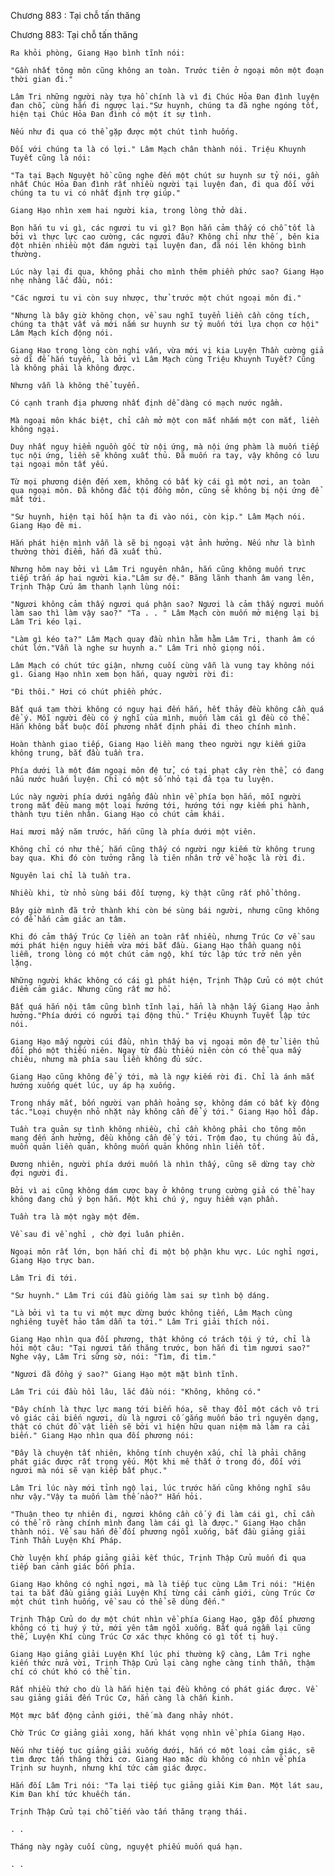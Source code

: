 




Chương 883 : Tại chỗ tấn thăng


Chương 883: Tại chỗ tấn thăng

	Ra khỏi phòng, Giang Hạo bình tĩnh nói:

	"Gần nhất tông môn cũng không an toàn. Trước tiên ở ngoại môn một đoạn thời gian đi."

	Lâm Tri những người này tựa hồ chính là vì đi Chúc Hỏa Đan đình luyện đan chỗ, cùng hắn đi ngược lại."Sư huynh, chúng ta đã nghe ngóng tốt, hiện tại Chúc Hỏa Đan đình có một ít sự tình.

	Nếu như đi qua có thể gặp được một chút tình huống.

	Đối với chúng ta là có lợi." Lâm Mạch chân thành nói. Triệu Khuynh Tuyết cũng là nói:

	"Ta tại Bạch Nguyệt hồ cũng nghe đến một chút sư huynh sư tỷ nói, gần nhất Chúc Hỏa Đan đình rất nhiều người tại luyện đan, đi qua đối với chúng ta tu vi có nhất định trợ giúp."

	Giang Hạo nhìn xem hai người kia, trong lòng thở dài.

	Bọn hắn tu vi gì, các ngươi tu vi gì? Bọn hắn cảm thấy có chỗ tốt là bởi vì thực lực cao cường, các ngươi đâu? Không chỉ như thế , bên kia đột nhiên nhiều một đám người tại luyện đan, đã nói lên không bình thường.

	Lúc này lại đi qua, không phải cho mình thêm phiền phức sao? Giang Hạo nhẹ nhàng lắc đầu, nói:

	"Các ngươi tu vi còn suy nhược, thử trước một chút ngoại môn đi."

	"Nhưng là bây giờ không chọn, về sau nghĩ tuyển liền cần công tích, chúng ta thật vất vả mới nắm sư huynh sư tỷ muốn tới lựa chọn cơ hội" Lâm Mạch kích động nói.

	Giang Hạo trong lòng còn nghi vấn, vừa mới vị kia Luyện Thần cường giả sở dĩ để hắn tuyển, là bởi vì Lâm Mạch cùng Triệu Khuynh Tuyết? Cũng là không phải là không được.

	Nhưng vẫn là không thể tuyển.

	Có cạnh tranh địa phương nhất định dễ dàng có mạch nước ngầm.

	Mà ngoại môn khác biệt, chỉ cần mở một con mắt nhắm một con mắt, liền không ngại.

	Duy nhất nguy hiểm nguồn gốc từ nội ứng, mà nội ứng phàm là muốn tiếp tục nội ứng, liền sẽ không xuất thủ. Đã muốn ra tay, vậy không có lưu tại ngoại môn tất yếu.

	Từ mọi phương diện đến xem, không có bất kỳ cái gì một nơi, an toàn qua ngoại môn. Đã không đắc tội đồng môn, cũng sẽ không bị nội ứng để mắt tới.

	"Sư huynh, hiện tại hối hận ta đi vào nói, còn kịp." Lâm Mạch nói. Giang Hạo đê mi.

	Hắn phát hiện mình vẫn là sẽ bị ngoại vật ảnh hưởng. Nếu như là bình thường thời điểm, hắn đã xuất thủ.

	Nhưng hôm nay bởi vì Lâm Tri nguyên nhân, hắn cũng không muốn trực tiếp trấn áp hai người kia."Lâm sư đệ." Băng lãnh thanh âm vang lên, Trịnh Thập Cửu âm thanh lạnh lùng nói:

	"Ngươi không cảm thấy ngươi quá phận sao? Ngươi là cảm thấy ngươi muốn làm sao thì làm vậy sao?" "Ta . . " Lâm Mạch còn muốn mở miệng lại bị Lâm Tri kéo lại.

	"Làm gì kéo ta?" Lâm Mạch quay đầu nhìn hằm hằm Lâm Tri, thanh âm có chút lớn."Vẫn là nghe sư huynh a." Lâm Tri nhỏ giọng nói.

	Lâm Mạch có chút tức giận, nhưng cuối cùng vẫn là vung tay không nói gì. Giang Hạo nhìn xem bọn hắn, quay người rời đi:

	"Đi thôi." Hơi có chút phiền phức.

	Bất quá tạm thời không có nguy hại đến hắn, hết thảy đều không cần quá để ý. Mỗi người đều có ý nghĩ của mình, muốn làm cái gì đều có thể. Hắn không bắt buộc đối phương nhất định phải đi theo chính mình.

	Hoàn thành giao tiếp, Giang Hạo liền mang theo người ngự kiếm giữa không trung, bắt đầu tuần tra.

	Phía dưới là một đám ngoại môn đệ tử, có tại phạt cây rèn thể, có đang nấu nước huấn luyện. Chỉ có một số nhỏ tại đả tọa tu luyện.

	Lúc này người phía dưới ngẩng đầu nhìn về phía bọn hắn, mỗi người trong mắt đều mang một loại hướng tới, hướng tới ngự kiếm phi hành, thành tựu tiên nhân. Giang Hạo có chút cảm khái.

	Hai mươi mấy năm trước, hắn cũng là phía dưới một viên.

	Không chỉ có như thế, hắn cũng thấy có người ngự kiếm từ không trung bay qua. Khi đó còn tưởng rằng là tiên nhân trở về hoặc là rời đi.

	Nguyên lai chỉ là tuần tra.

	Nhiều khi, từ nhỏ sùng bái đối tượng, kỳ thật cũng rất phổ thông.

	Bây giờ mình đã trở thành khi còn bé sùng bái người, nhưng cũng không có để hắn cảm giác an tâm.

	Khi đó cảm thấy Trúc Cơ liền an toàn rất nhiều, nhưng Trúc Cơ về sau mới phát hiện nguy hiểm vừa mới bắt đầu. Giang Hạo thần quang nội liễm, trong lòng có một chút cảm ngộ, khí tức lập tức trở nên yên lặng.

	Những người khác không có cái gì phát hiện, Trịnh Thập Cửu có một chút điểm cảm giác. Nhưng cũng rất mơ hồ.

	Bất quá hắn nội tâm cũng bình tĩnh lại, hẳn là nhận lấy Giang Hạo ảnh hưởng."Phía dưới có người tại động thủ." Triệu Khuynh Tuyết lập tức nói.

	Giang Hạo mấy người cúi đầu, nhìn thấy ba vị ngoại môn đệ tử liên thủ đối phó một thiếu niên. Ngay từ đầu thiếu niên còn có thể qua mấy chiêu, nhưng mà phía sau liền không đủ sức.

	Giang Hạo cũng không để ý tới, mà là ngự kiếm rời đi. Chỉ là ánh mắt hướng xuống quét lúc, uy áp hạ xuống.

	Trong nháy mắt, bốn người vạn phần hoảng sợ, không dám có bất kỳ động tác."Loại chuyện nhỏ nhặt này không cần để ý tới." Giang Hạo hồi đáp.

	Tuần tra quản sự tình không nhiều, chỉ cần không phải cho tông môn mang đến ảnh hưởng, đều không cần để ý tới. Trộm đạo, tụ chúng ẩu đả, muốn quản liền quản, không muốn quản không nhìn liền tốt.

	Đương nhiên, người phía dưới muốn là nhìn thấy, cũng sẽ dừng tay chờ đợi người đi.

	Bởi vì ai cũng không dám cược bay ở không trung cường giả có thể hay không đang chú ý bọn hắn. Một khi chú ý, nguy hiểm vạn phần.

	Tuần tra là một ngày một đêm.

	Về sau đi về nghỉ , chờ đợi luân phiên.

	Ngoại môn rất lớn, bọn hắn chỉ đi một bộ phận khu vực. Lúc nghỉ ngơi, Giang Hạo trực ban.

	Lâm Tri đi tới.

	"Sư huynh." Lâm Tri cúi đầu giống làm sai sự tình bộ dáng.

	"Là bởi vì ta tu vi một mực dừng bước không tiến, Lâm Mạch cùng nghiêng tuyết hảo tâm dẫn ta tới." Lâm Tri giải thích nói.

	Giang Hạo nhìn qua đối phương, thật không có trách tội ý tứ, chỉ là hỏi một câu: "Tại ngươi tấn thăng trước, bọn hắn đi tìm ngươi sao?" Nghe vậy, Lâm Tri sững sờ, nói: "Tìm, đi tìm."

	"Ngươi đã đồng ý sao?" Giang Hạo một mặt bình tĩnh.

	Lâm Tri cúi đầu hồi lâu, lắc đầu nói: "Không, không có."

	"Đây chính là thực lực mang tới biến hóa, sẽ thay đổi một cách vô tri vô giác cải biến ngươi, dù là ngươi cố gắng muốn bảo trì nguyên dạng, thật có chút đồ vật liền sẽ bởi vì hiện hữu quan niệm mà làm ra cải biến." Giang Hạo nhìn qua đối phương nói:

	"Đây là chuyện tất nhiên, không tính chuyện xấu, chỉ là phải chăng phát giác được rất trọng yếu. Một khi mê thất ở trong đó, đối với ngươi mà nói sẽ vạn kiếp bất phục."

	Lâm Tri lúc này mới tỉnh ngộ lại, lúc trước hắn cũng không nghĩ sâu như vậy."Vậy ta muốn làm thế nào?" Hắn hỏi.

	"Thuận theo tự nhiên đi, ngươi không cần cố ý đi làm cái gì, chỉ cần có thể rõ ràng chính mình đang làm cái gì là được." Giang Hạo chân thành nói. Về sau hắn để đối phương ngồi xuống, bắt đầu giảng giải Tinh Thần Luyện Khí Pháp.

	Chờ luyện khí pháp giảng giải kết thúc, Trịnh Thập Cửu muốn đi qua tiếp ban cảnh giác bốn phía.

	Giang Hạo không có nghỉ ngơi, mà là tiếp tục cùng Lâm Tri nói: "Hiện tại ta bắt đầu giảng giải Luyện Khí từng cái cảnh giới, cùng Trúc Cơ một chút tình huống, về sau có thể sẽ dùng đến."

	Trịnh Thập Cửu do dự một chút nhìn về phía Giang Hạo, gặp đối phương không có tị huý ý tứ, mới yên tâm ngồi xuống. Bất quá ngẫm lại cũng thế, Luyện Khí cùng Trúc Cơ xác thực không có gì tốt tị huý.

	Giang Hạo giảng giải Luyện Khí lúc phi thường kỹ càng, Lâm Tri nghe kiến thức nửa vời, Trịnh Thập Cửu lại càng nghe càng tinh thần, thậm chí có chút khó có thể tin.

	Rất nhiều thứ cho dù là hắn hiện tại đều không có phát giác được. Về sau giảng giải đến Trúc Cơ, hắn càng là chấn kinh.

	Một mực bất động cảnh giới, thế mà đang nhảy nhót.

	Chờ Trúc Cơ giảng giải xong, hắn khát vọng nhìn về phía Giang Hạo.

	Nếu như tiếp tục giảng giải xuống dưới, hắn có một loại cảm giác, sẽ tìm được tấn thăng thời cơ. Giang Hạo mặc dù không có nhìn về phía Trịnh sư huynh, nhưng khí tức cảm giác được.

	Hắn đối Lâm Tri nói: "Ta lại tiếp tục giảng giải Kim Đan. Một lát sau, Kim Đan khí tức khuếch tán.

	Trịnh Thập Cửu tại chỗ tiến vào tấn thăng trạng thái.

	. . 

	Tháng này ngày cuối cùng, nguyệt phiếu muốn quá hạn.

	. .




